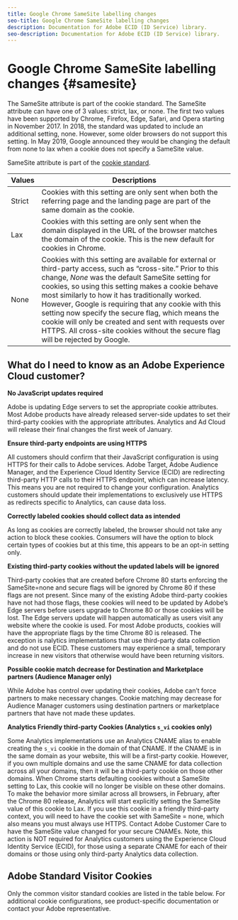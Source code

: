 ```yaml
---
title: Google Chrome SameSite labelling changes
seo-title: Google Chrome SameSite labelling changes
description: Documentation for Adobe ECID (ID Service) library.
seo-description: Documentation for Adobe ECID (ID Service) library.
---
```


# Google Chrome SameSite labelling changes {#samesite}

The SameSite attribute is part of the cookie standard. The SameSite attribute can have one of 3 values: strict, lax, or none. The first two values have been supported by Chrome, Firefox, Edge, Safari, and Opera starting in November 2017. In 2018, the standard was updated to include an additional setting, none. However, some older browsers do not support this setting. In May 2019, Google announced they would be changing the default from none to lax when a cookie does not specify a SameSite value.

SameSite attribute is part of the [cookie standard](https://tools.ietf.org/html/draft-ietf-httpbis-rfc6265bis-03#section-4.1).

| Values | Descriptions |
| ------ | ------------ |
| Strict | Cookies with this setting are only sent when both the referring page and the landing page are part of the same domain as the cookie. |
| Lax | Cookies with this setting are only sent when the domain displayed in the URL of the browser matches the domain of the cookie. This is the new default for cookies in Chrome. |
| None | Cookies with this setting are available for external or third-party access, such as “cross-site.” Prior to this change, *None* was the default SameSite setting for cookies, so using this setting makes a cookie behave most similarly to how it has traditionally worked. However, Google is requiring that any cookie with this setting now specify the secure flag, which means the cookie will only be created and sent with requests over HTTPS. All cross-site cookies without the secure flag will be rejected by Google. |

## What do I need to know as an Adobe Experience Cloud customer?

**No JavaScript updates required**

Adobe is updating Edge servers to set the appropriate cookie attributes. Most Adobe products have already released server-side updates to set their third-party cookies with the appropriate attributes. Analytics and Ad Cloud will release their final changes the first week of January.

**Ensure third-party endpoints are using HTTPS**

All customers should confirm that their JavaScript configuration is using HTTPS for their calls to Adobe services. Adobe Target, Adobe Audience Manager, and the Experience Cloud Identity Service (ECID) are redirecting third-party HTTP calls to their HTTPS endpoint, which can increase latency. This means you are not required to change your configuration. Analytics customers should update their implementations to exclusively use HTTPS as redirects specific to Analytics, can cause data loss.

**Correctly labeled cookies should collect data as intended**

As long as cookies are correctly labeled, the browser should not take any action to block these cookies. Consumers will have the option to block certain types of cookies but at this time, this appears to be an opt-in setting only.

**Existing third-party cookies without the updated labels will be ignored**

Third-party cookies that are created before Chrome 80 starts enforcing the SameSite=none and secure flags will be ignored by Chrome 80 if these flags are not present. Since many of the existing Adobe third-party cookies have not had those flags, these cookies will need to be updated by Adobe’s Edge servers before users upgrade to Chrome 80 or those cookies will be lost. The Edge servers update will happen automatically as users visit any website where the cookie is used. For most Adobe products, cookies will have the appropriate flags by the time Chrome 80 is released. The exception is nalytics implementations that use third-party data collection and do not use ECID. These customers may experience a small, temporary increase in new visitors that otherwise would have been returning visitors.

**Possible cookie match decrease for Destination and Marketplace partners (Audience Manager only)**

While Adobe has control over updating their cookies, Adobe can’t force partners to make necessary changes. Cookie matching may decrease for Audience Manager customers using destination partners or marketplace partners that have not made these updates.

**Analytics Friendly third-party Cookies (Analytics `s_vi` cookies only)**

Some Analytics implementations use an Analytics CNAME alias to enable creating the `s_vi` cookie in the domain of that CNAME. If the CNAME is in the same domain as your website, this will be a first-party cookie. However, if you own multiple domains and use the same CNAME for data collection across all your domains, then it will be a third-party cookie on those other domains. When Chrome starts defaulting cookies without a SameSite setting to Lax, this cookie will no longer be visible on these other domains. To make the behavior more similar across all browsers, in February, after the Chrome 80 release, Analytics will start explicitly setting the SameSite value of this cookie to Lax. If you use this cookie in a friendly third-party context, you will need to have the cookie set with SameSite = none, which also means you must always use HTTPS. Contact Adobe Customer Care to have the SameSite value changed for your secure CNAMEs. Note, this action is NOT required for Analytics customers using the Experience Cloud Identity Service (ECID), for those using a separate CNAME for each of their domains or those using only third-party Analytics data collection.

## Adobe Standard Visitor Cookies

Only the common visitor standard cookies are listed in the table below. For additional cookie configurations, see product-specific documentation or contact your Adobe representative.